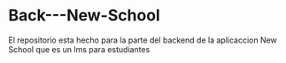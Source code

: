 # Back---New-School
El repositorio esta hecho para la parte del backend de la aplicaccion New School que es un lms para estudiantes
